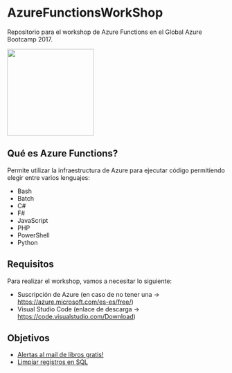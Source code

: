# AzureFunctionsWorkShop

Repositorio para el workshop de Azure Functions en el Global Azure Bootcamp 2017.

<img src="https://docs.microsoft.com/en-us/azure/media/index/azurefunctions.svg" width="200" />

## Qué es Azure Functions?

Permite utilizar la infraestructura de Azure para ejecutar código permitiendo elegir entre varios lenguajes:

- Bash
- Batch
- C#
- F#
- JavaScript
- PHP
- PowerShell
- Python

## Requisitos

Para realizar el workshop, vamos a necesitar lo siguiente:

- Suscripción de Azure (en caso de no tener una -> https://azure.microsoft.com/es-es/free/)
- Visual Studio Code (enlace de descarga -> https://code.visualstudio.com/Download)

## Objetivos

* [Alertas al mail de libros gratis!](https://github.com/vmsilvamolina/AzureFunctionsWorkShop/blob/master/FreeEbookFolder/FreeEbookOfferPowerShell.md)
* [Limpiar registros en SQL](https://github.com/vmsilvamolina/AzureFunctionsWorkShop/blob/master/CleanSQLDB/CleanSQLDB.md)
